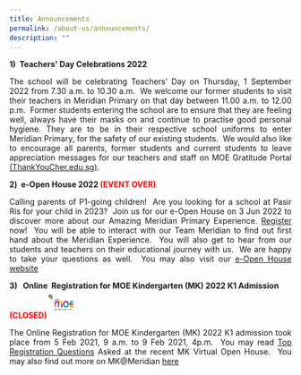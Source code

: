 ```yaml
---
title: Announcements
permalink: /about-us/announcements/
description: ""
---
```

<b>1)  Teachers' Day Celebrations 2022</b><br>
<p align = "justify">The school will be celebrating Teachers’ Day on Thursday, 1 September 2022 from 7.30 a.m. to 10.30 a.m.  We welcome our former students to visit their teachers in Meridian Primary on that day between 11.00 a.m. to 12.00 p.m.  Former students entering the school are to ensure that they are feeling well, always have their masks on and continue to practise good personal hygiene. They are to be in their respective school uniforms to enter Meridian Primary, for the safety of our existing students.  We would also like to encourage all parents, former students and current students to leave appreciation messages for our teachers and staff on MOE Gratitude Portal <a href = "http://thankyoucher.edu.sg/">(ThankYouCher.edu.sg)</a>.</p>

<b>2)  e-Open House 2022 <font color="red">(EVENT OVER)</font></b><br>
<p align = "justify">Calling parents of P1-going children!  Are you looking for a school at Pasir Ris for your child in 2023?  Join us for our e-Open House on 3 Jun 2022 to discover more about our Amazing Meridian Primary Experience. <a href = "https://go.gov.sg/mpsohreg2022">Register</a> now!  You will be able to interact with our Team Meridian to find out first hand about the Meridian Experience.  You will also get to hear from our students and teachers on their educational journey with us.  We are happy to take your questions as well.  You may also visit our <a href = "https://go.gov.sg/mpsoh">e-Open House website</a></p>

<b>3)   Online  Registration for MOE Kindergarten (MK) 2022 K1 Admission <font color = "red">(CLOSED)</font></b><img width="50" height="50" src="/images/MK@Meridian/MK%20Logo.png">

<p align = "justify">The Online Registration for MOE Kindergarten (MK) 2022 K1 admission took place from 5 Feb 2021, 9 a.m. to 9 Feb 2021, 4p.m.  You may read <a href = "">Top Registration Questions</a> Asked at the recent MK Virtual Open House.  You may also find out more on MK@Meridian <a href = "">here</a></p>